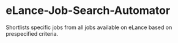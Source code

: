 eLance-Job-Search-Automator
===========================

Shortlists specific jobs from all jobs available on eLance based on prespecified criteria. 
